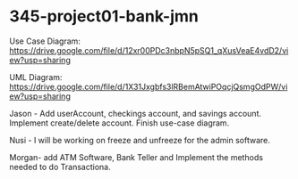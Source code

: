 # 345-project01-bank-jmn

Use Case Diagram: https://drive.google.com/file/d/12xr00PDc3nbpN5pSQ1_qXusVeaE4vdD2/view?usp=sharing

UML Diagram: https://drive.google.com/file/d/1X31Jxgbfs3lRBemAtwiPOqcjQsmgOdPW/view?usp=sharing

Jason - Add userAccount, checkings account, and savings account. Implement create/delete account. Finish use-case diagram.

Nusi - I will be working on freeze and unfreeze for the admin software. 

Morgan- add ATM Software, Bank Teller and Implement the methods needed to do Transactiona. 
